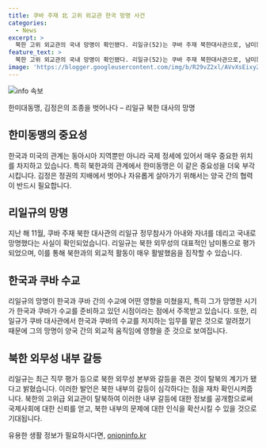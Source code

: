 ```yaml
---
title: 쿠바 주재 北 고위 외교관 한국 망명 사건
categories:
  - News
excerpt: >
  북한 고위 외교관의 국내 망명이 확인됐다. 리일규(52)는 쿠바 주재 북한대사관으로, 남미통 역할을 수행했다. 그는 8개월 전 아내와 자녀를 데리고 국내로 들어와 탈북했으며, 북한의 쿠바 대사로서 수교 방해 임무를 맡았다. 이에 따라 한국과 쿠바 수교 움직임에 영향을 미칠 가능성이 주목받고 있다. 리 참사는 북한 외무성 본부와 갈등을 겪은 뒤 탈북하였으며, 탈북 고위 간첩들의 사례와 함께 북한의 국제적 동요가 드러나고 있다. 최근 입국한 탈북 엘리트 수는 10명 안팎으로 알려졌다.
feature_text: >
  북한 고위 외교관의 국내 망명이 확인됐다. 리일규(52)는 쿠바 주재 북한대사관으로, 남미통 역할을 수행했다. 그는 8개월 전 아내와 자녀를 데리고 국내로 들어와 탈북했으며, 북한의 쿠바 대사로서 수교 방해 임무를 맡았다. 이에 따라 한국과 쿠바 수교 움직임에 영향을 미칠 가능성이 주목받고 있다. 리 참사는 북한 외무성 본부와 갈등을 겪은 뒤 탈북하였으며, 탈북 고위 간첩들의 사례와 함께 북한의 국제적 동요가 드러나고 있다. 최근 입국한 탈북 엘리트 수는 10명 안팎으로 알려졌다.
image: 'https://blogger.googleusercontent.com/img/b/R29vZ2xl/AVvXsEixyZcFfHzMRdzZMjFBmAUKJYCLCGyLL1o632UiGVXcaFdKo_bkvkuCioo0uUKlGfBVcT3P84aROyZIXSBEx3Aw5nCQ3pTgDom1WDC4m8eifvWiAmWEEVb4x6G_l8C0QH225ldMjyaFvpxGEBGNO37VmDTDMHGhJPq73UglMfDca1-0aw/s1600/blogspot.png'
---
```


<p><img src="https://blogger.googleusercontent.com/img/b/R29vZ2xl/AVvXsEixyZcFfHzMRdzZMjFBmAUKJYCLCGyLL1o632UiGVXcaFdKo_bkvkuCioo0uUKlGfBVcT3P84aROyZIXSBEx3Aw5nCQ3pTgDom1WDC4m8eifvWiAmWEEVb4x6G_l8C0QH225ldMjyaFvpxGEBGNO37VmDTDMHGhJPq73UglMfDca1-0aw/s1600/blogspot.png" alt="info 속보" /></p>

<p>한미대동맹, 김정은의 조종을 벗어나다 – 리일규 북한 대사의 망명</p>

<h2 data-ke-size="size26">한미동맹의 중요성</h2>

<p data-ke-size="size16">한국과 미국의 관계는 동아시아 지역뿐만 아니라 국제 정세에 있어서 매우 중요한 위치를 차지하고 있습니다. 특히 북한과의 관계에서 한미동맹은 이 같은 중요성을 더욱 부각시킵니다. 김정은 정권의 지배에서 벗어나 자유롭게 살아가기 위해서는 양국 간의 협력이 반드시 필요합니다.</p>

<h2 data-ke-size="size26">리일규의 망명</h2>

<p data-ke-size="size16">지난 해 11월, 쿠바 주재 북한 대사관의 리일규 정무참사가 아내와 자녀를 데리고 국내로 망명했다는 사실이 확인되었습니다. 리일규는 북한 외무성의 대표적인 남미통으로 평가되었으며, 이를 통해 북한과의 외교적 활동이 매우 활발했음을 짐작할 수 있습니다.</p>

<h2 data-ke-size="size26">한국과 쿠바 수교</h2>

<p data-ke-size="size16">리일규의 망명이 한국과 쿠바 간의 수교에 어떤 영향을 미쳤을지, 특히 그가 망명한 시기가 한국과 쿠바가 수교를 준비하고 있던 시점이라는 점에서 주목받고 있습니다. 또한, 리일규가 쿠바 대사관에서 한국과 쿠바의 수교를 저지하는 임무를 맡은 것으로 알려졌기 때문에 그의 망명이 양국 간의 외교적 움직임에 영향을 준 것으로 보여집니다.</p>

<h2 data-ke-size="size26">북한 외무성 내부 갈등</h2>

<p data-ke-size="size16">리일규는 최근 직무 평가 등으로 북한 외무성 본부와 갈등을 겪은 것이 탈북의 계기가 됐다고 밝혔습니다. 이러한 발언은 북한 내부의 갈등이 심각하다는 점을 재차 확인시켜줍니다. 북한의 고위급 외교관이 탈북하여 이러한 내부 갈등에 대한 정보를 공개함으로써 국제사회에 대한 신뢰를 얻고, 북한 내부의 문제에 대한 인식을 확산시킬 수 있을 것으로 기대됩니다.</p>
유용한 생활 정보가 필요하시다면, <a href="https://onioninfo.kr" rel="dofollow">onioninfo.kr</a>


